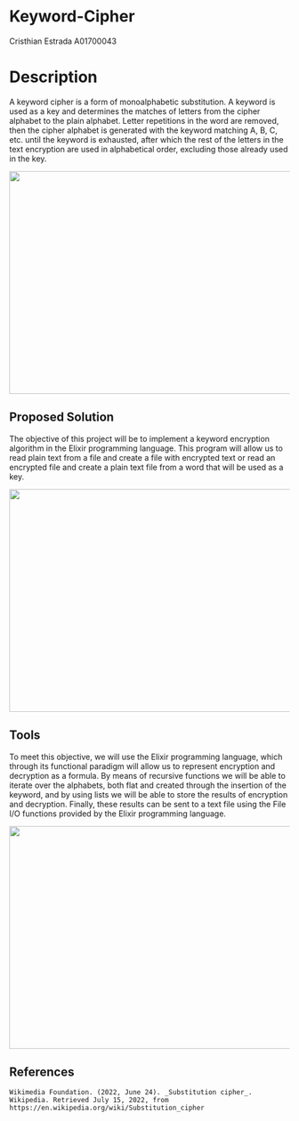 ﻿# Keyword-Cipher

Cristhian Estrada A01700043


# Description

A keyword cipher is a form of monoalphabetic substitution. A keyword is used as a key and determines the matches of letters from the cipher alphabet to the plain alphabet. Letter repetitions in the word are removed, then the cipher alphabet is generated with the keyword matching A, B, C, etc. until the keyword is exhausted, after which the rest of the letters in the text encryption are used in alphabetical order, excluding those already used in the key.

<a href="url"><img src="https://slideplayer.com/slide/16787073/97/images/4/Mixed+Alphabet+Keyword.jpg" align="center" height="400" width="700" ></a>


##  Proposed Solution
The objective of this project will be to implement a keyword encryption algorithm in the Elixir programming language. This program will allow us to read plain text from a file and create a file with encrypted text or  read an encrypted file and create a plain text file from a word that will be used as a key.

<a href="url"><img src="https://www.atpinc.com/upload/images/2020/04-22/4e79465eb02f4422a7c4bba9f99ffa09.jpg" align="center" height="400" width="700" ></a>



##  Tools

To meet this objective, we will use the Elixir programming language, which through its functional paradigm will allow us to represent encryption and decryption as a formula.  By means of recursive functions we will be able to iterate over the alphabets, both flat and created through the insertion of the keyword, and by using lists we will be able to store the results of encryption and decryption.  Finally, these results can be sent to a text file using the File I/O functions provided by the Elixir programming language.

<a href="url"><img src="https://images.slideplayer.com/23/6671828/slides/slide_24.jpg" align="center" height="400" width="700" ></a>


## References

    Wikimedia Foundation. (2022, June 24). _Substitution cipher_. Wikipedia. Retrieved July 15, 2022, from https://en.wikipedia.org/wiki/Substitution_cipher
    



